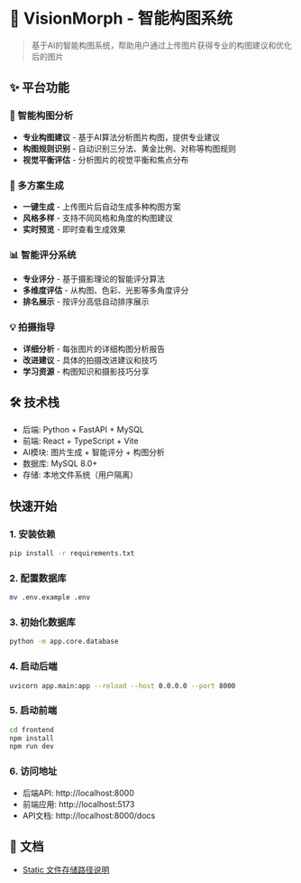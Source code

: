 # 🎨 VisionMorph - 智能构图系统

> 基于AI的智能构图系统，帮助用户通过上传图片获得专业的构图建议和优化后的图片

## ✨ 平台功能

### 🎯 智能构图分析
- **专业构图建议** - 基于AI算法分析图片构图，提供专业建议
- **构图规则识别** - 自动识别三分法、黄金比例、对称等构图规则
- **视觉平衡评估** - 分析图片的视觉平衡和焦点分布

### 🚀 多方案生成
- **一键生成** - 上传图片后自动生成多种构图方案
- **风格多样** - 支持不同风格和角度的构图建议
- **实时预览** - 即时查看生成效果

### 📊 智能评分系统
- **专业评分** - 基于摄影理论的智能评分算法
- **多维度评估** - 从构图、色彩、光影等多角度评分
- **排名展示** - 按评分高低自动排序展示

### 💡 拍摄指导
- **详细分析** - 每张图片的详细构图分析报告
- **改进建议** - 具体的拍摄改进建议和技巧
- **学习资源** - 构图知识和摄影技巧分享

## 🛠️ 技术栈
- 后端: Python + FastAPI + MySQL
- 前端: React + TypeScript + Vite
- AI模块: 图片生成 + 智能评分 + 构图分析
- 数据库: MySQL 8.0+
- 存储: 本地文件系统（用户隔离）

## 快速开始

### 1. 安装依赖
```bash
pip install -r requirements.txt
```

### 2. 配置数据库

```bash
mv .env.example .env
```

### 3. 初始化数据库

```bash
python -m app.core.database
```

### 4. 启动后端
```bash
uvicorn app.main:app --reload --host 0.0.0.0 --port 8000
```

### 5. 启动前端
```bash
cd frontend
npm install
npm run dev
```

### 6. 访问地址
- 后端API: http://localhost:8000
- 前端应用: http://localhost:5173
- API文档: http://localhost:8000/docs

## 📖 文档
- [Static 文件存储路径说明](static_file_storage_guide.md)